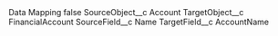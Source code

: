 <CustomMetadata xmlns="http://soap.sforce.com/2006/04/metadata">
    <label>Data Mapping</label>
    <protected>false</protected>
    <values>
        <field>SourceObject__c</field>
        <value xsi:type="xsd:string">Account</value>
    </values>
    <values>
        <field>TargetObject__c</field>
        <value xsi:type="xsd:string">FinancialAccount</value>
    </values>
    <values>
        <field>SourceField__c</field>
        <value xsi:type="xsd:string">Name</value>
    </values>
    <values>
        <field>TargetField__c</field>
        <value xsi:type="xsd:string">AccountName</value>
    </values>
</CustomMetadata>